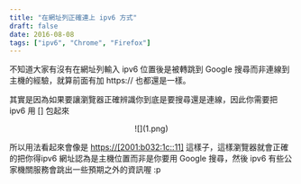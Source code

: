 ```yaml
---
title: "在網址列正確連上 ipv6 方式"
draft: false
date: 2016-08-08
tags: ["ipv6", "Chrome", "Firefox"]
---
```



不知道大家有沒有在網址列輸入 ipv6 位置後是被轉跳到 Google 搜尋而非連線到主機的經驗，就算前面有加 https:// 也都還是一樣。

其實是因為如果要讓瀏覽器正確辨識你到底是要搜尋還是連線，因此你需要把 ipv6 用 [] 包起來

<!--more-->

<center>
![](1.png)
</center>

所以用法看起來會像是 [https://[2001:b032:1c::11]](https://[2001:b032:1c::11]) 這樣子，這樣瀏覽器就會正確的把你得ipv6 網址認為是主機位置而非是你要用 Google 搜尋，然後 ipv6 有些公家機關服務會跳出一些預期之外的資訊喔 :p







